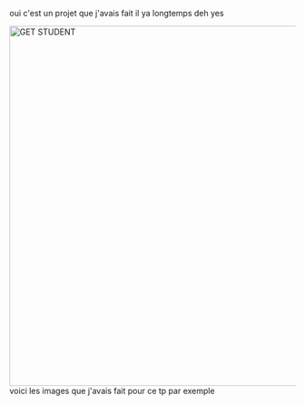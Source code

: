 oui c'est un projet que j'avais fait il ya longtemps deh
yes


<img width="633" alt="GET STUDENT" src="https://github.com/user-attachments/assets/3cc74334-131e-4f2f-b19c-06f20e5a3bee" />
voici les images que j'avais fait pour ce tp par exemple
